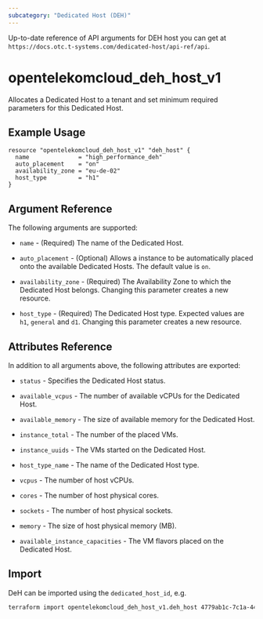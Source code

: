 ```yaml
---
subcategory: "Dedicated Host (DEH)"
---
```


Up-to-date reference of API arguments for DEH host you can get at
`https://docs.otc.t-systems.com/dedicated-host/api-ref/api`.

# opentelekomcloud_deh_host_v1

Allocates a Dedicated Host to a tenant and set minimum required parameters for this Dedicated Host.

## Example Usage

```hcl
resource "opentelekomcloud_deh_host_v1" "deh_host" {
  name              = "high_performance_deh"
  auto_placement    = "on"
  availability_zone = "eu-de-02"
  host_type         = "h1"
}
```

## Argument Reference

The following arguments are supported:

* `name` - (Required) The name of the Dedicated Host.

* `auto_placement` - (Optional) Allows a instance to be automatically placed onto the available Dedicated Hosts. The default value is `on`.

* `availability_zone` - (Required) The Availability Zone to which the Dedicated Host belongs. Changing this parameter creates a new resource.

* `host_type` - (Required) The Dedicated Host type. Expected values are `h1`, `general` and `d1`. Changing this parameter creates a new resource.


## Attributes Reference

In addition to all arguments above, the following attributes are exported:

* `status` - Specifies the Dedicated Host status.

* `available_vcpus` - The number of available vCPUs for the Dedicated Host.

* `available_memory` - The size of available memory for the Dedicated Host.

* `instance_total` - The number of the placed VMs.

* `instance_uuids` - The VMs started on the Dedicated Host.

* `host_type_name` -  The name of the Dedicated Host type.

* `vcpus` - The number of host vCPUs.

* `cores` -  The number of host physical cores.

* `sockets` -  The number of host physical sockets.

* `memory` - The size of host physical memory (MB).

* `available_instance_capacities` - The VM flavors placed on the Dedicated Host.

## Import

DeH can be imported using the `dedicated_host_id`, e.g.

```sh
terraform import opentelekomcloud_deh_host_v1.deh_host 4779ab1c-7c1a-44b1-a02e-93dfc361b32d
```
